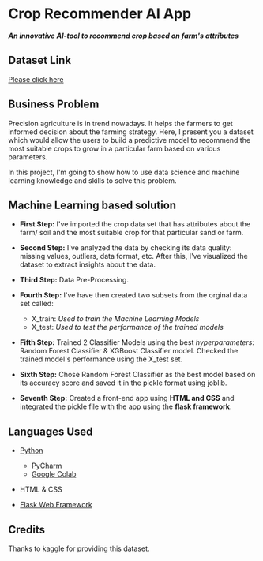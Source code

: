 # Crop Recommender AI App 

***An innovative AI-tool to recommend crop based on farm's attributes***

## Dataset Link
[Please click here](https://www.kaggle.com/atharvaingle/crop-recommendation-dataset)

## Business Problem
Precision agriculture is in trend nowadays. It helps the farmers to get informed decision about the farming strategy. Here, I present you a dataset which would allow the users to build a predictive model to recommend the most suitable crops to grow in a particular farm based on various parameters.

In this project, I'm going to show how to use data science and machine learning knowledge and skills to solve this problem.

## Machine Learning based solution
* **First Step:** I've imported the crop data set that has attributes about the farm/ soil and the most suitable crop for that particular sand or farm.
* **Second Step:** I've analyzed the data by checking its data quality: missing values, outliers, data format, etc. After this, I've visualized the dataset to extract insights about the data.
* **Third Step:** Data Pre-Processing.
* **Fourth Step:** I've have then created two subsets from the orginal data set called:
  * X_train: *Used to train the Machine Learning Models*
  * X_test: *Used to test the performance of the trained models*
  
 * **Fifth Step:** Trained 2 Classifier Models using the best *hyperparameters*: Random Forest Classifier & XGBoost Classifier model. Checked the trained model's performance using the X_test set.
 
 * **Sixth Step:** Chose Random Forest Classifier as the best model based on its accuracy score and saved it in the pickle format using joblib.
 
 * **Seventh Step:** Created a front-end app using **HTML and CSS** and integrated the pickle file with the app using the **flask framework**.
 
## Languages Used
* [Python](https://www.python.org/)
  * [PyCharm](https://www.jetbrains.com/pycharm/)
  * [Google Colab](https://colab.research.google.com/notebooks/intro.ipynb)
  
* HTML & CSS 

* [Flask Web Framework](https://flask.palletsprojects.com/en/1.1.x/)

## Credits
Thanks to kaggle for providing this dataset.
